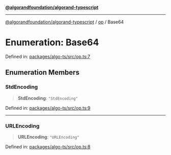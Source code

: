 [**@algorandfoundation/algorand-typescript**](../../README.md)

***

[@algorandfoundation/algorand-typescript](../../README.md) / [op](../README.md) / Base64

# Enumeration: Base64

Defined in: [packages/algo-ts/src/op.ts:7](https://github.com/algorandfoundation/puya-ts/blob/main/packages/algo-ts/src/op.ts#L7)

## Enumeration Members

### StdEncoding

> **StdEncoding**: `"StdEncoding"`

Defined in: [packages/algo-ts/src/op.ts:9](https://github.com/algorandfoundation/puya-ts/blob/main/packages/algo-ts/src/op.ts#L9)

***

### URLEncoding

> **URLEncoding**: `"URLEncoding"`

Defined in: [packages/algo-ts/src/op.ts:8](https://github.com/algorandfoundation/puya-ts/blob/main/packages/algo-ts/src/op.ts#L8)
